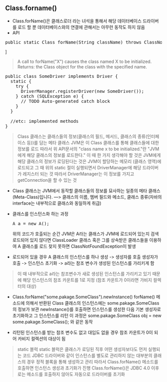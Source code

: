 Class.forname()
-----------
+ Class.forName()은 클래스로더 라는 녀석을 통해서 해당 데이터베이스 드라이버를 로드
  할 뿐 데이터베이스와의 연결에 관해서는 아무런 동작도 하지 않음
+ API
<pre>public static Class<?> forName(String className) throws ClassNotFoundException</pre>]
> A call to forName("X") causes the class named X to be initialized.
  Returns:
  the Class object for the class with the specified name.
  
<pre>public class SomeDriver implements Driver {
  static {
    try {
      DriverManager.registerDriver(new SomeDriver());
    } catch (SQLException e) {
      // TODO Auto-generated catch block
    }
  }

  //etc: implemented methods
}</pre>
> Class 클래스는 클래스들의 정보(클래스의 필드, 메서드, 클래스의 종류(인터페이스 등))를 담는 메타 클래스
  JVM은 이 Class 클래스를 통해 클래스들에 대한 정보를 로드
  따라서 위 API문서의 "class name x to be initialized."란 "JVM에게 해당 클래스의 정보를 로드한다." 
  이 때 한 가지 생각해야 할 것은 JVM에게 해당 클래스의 정보가 로딩된다는 것은 JVM이 할당하는 메모리 (클래스 영역)에 로드되고 
  그 때 위의 static 절이 실행되면서 DriverManager에 해당 드라이버가 레지스터 되는 것
  따라서 DriverManager는 이 정보를 가지고 getConnection을 할 수 있는 것
  
  
+ Class 클래스는 JVM에서 동작할 클래스들의 정보를 묘사하는 일종의 메타 클래스(Meta-Class)입니다. 
  —> 클래스의 이름, 멤버 필드와 메소드, 클래스 종류(자바의 interface는 내부적으로 클래스와 동일하게 취급)

+ 클래스를 인스턴스화 하는 과정 
  <pre>A a = new A();</pre> 
  위의 코드가 호출되는 순간 JVM은 A라는 클래스가 JVM에 로드되어 있는지 검색
  로드되어 있지 않다면 ClassLoader 클래스 혹은 그를 상속받은 클래스들을 이용하여 A 클래스를 로드
  찾지 못하면 ClassNotFoundException이 발생


+ 로드되어 있을 경우
  A 클래스의 인스턴스를 하나 생성 -> 생성자를 호출
  생성자가 호출 -> 인스턴스 초기화 -> a라는 참조 변수가 생성된 인스턴스를 가리키게 함
> 이 때 내부적으로 a라는 참조변수가 새로 생성된 인스턴스를 가리키고 있기 때문에 해당 인스턴스의 참조 카운트를 1로 지정
  (참조 카운트가 0이라면 가비지 컬렉터의 대상)


+ Class.forName("some.pakage.SomeClass").newInstance()
  forName() 메소드에 의해서 반환된 Class 클래스의 인스턴스에는 some.pakage.SomeClass의 정보가 보관
  newInstance()를 호출하면 인스턴스를 생성한 다음 기본 생성자로 초기화하고 그 인스턴스를 리턴
  이 과정은 some.pakage.SomeClass obj = new some.pakage.SomeClass(); 와 같은 동작


+ 리턴된 인스턴스를 받는 참조 변수도 없고 대입도 없을 경우 참조 카운트가 0이 되어 카비지 컬렉션의 대상이 됨
> static 블럭
  static 블럭은 클래스가 로딩된 직후 어떤 생성자보다도 먼저 실행되는 코드
  JDBC 드라이버와 같이 인스턴스를 별도로 관리하지 않는 대부분의 클래스의 경우 정적 블록을 통해 생성하고 관리
  따라서 Class.forName() 메소드를 호출하면 인스턴스 생성과 초기화가 진행
  Class.forName()은 JDBC 4.0 이후로는 메소드를 호출하지 않아도 자동으로 드라이버를 초기화
  
